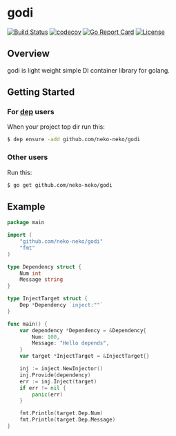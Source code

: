 # godi
[![Build Status](https://travis-ci.org/neko-neko/godi.svg?branch=master)](https://travis-ci.org/neko-neko/godi)
[![codecov](https://codecov.io/gh/neko-neko/godi/branch/master/graph/badge.svg)](https://codecov.io/gh/neko-neko/godi)
[![Go Report Card](https://goreportcard.com/badge/github.com/neko-neko/godi)](https://goreportcard.com/report/github.com/neko-neko/godi)
[![License](http://img.shields.io/badge/license-mit-blue.svg?style=flat-square)](https://raw.githubusercontent.com/neko-neko/godi/master/LICENSE)

## Overview
godi is light weight simple DI container library for golang.  

## Getting Started
### For [dep](https://github.com/golang/dep) users
When your project top dir run this:  
```bash
$ dep ensure -add github.com/neko-neko/godi
```

### Other users
Run this:  
```bash
$ go get github.com/neko-neko/godi
```

## Example
```go
package main

import (
	"github.com/neko-neko/godi"
	"fmt"
)

type Dependency struct {
	Num int
	Message string
}

type InjectTarget struct {
	Dep *Dependency `inject:""`
}

func main() {
	var dependency *Dependency = &Dependency{
		Num: 100,
		Message: "Hello depends",
	}
	var target *InjectTarget = &InjectTarget{}

	inj := inject.NewInjector()
	inj.Provide(dependency)
	err := inj.Inject(target)
	if err != nil {
		panic(err)
	}

	fmt.Println(target.Dep.Num)
	fmt.Println(target.Dep.Message)
}
```
